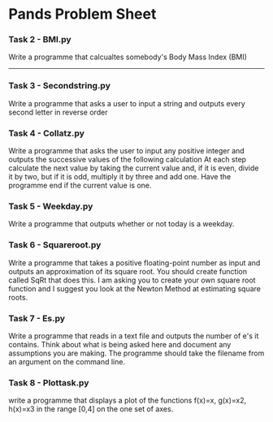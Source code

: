 # **Pands Problem Sheet**



### Task 2 - BMI.py

Write a programme that calcualtes somebody's Body Mass Index (BMI)
__________________________________________________________________________________________________________________________________________________________

### Task 3 - Secondstring.py

Write a programme that asks a user to input a string and outputs every second letter in reverse order

### Task 4 - Collatz.py

Write a programme that asks the user to input any positive integer and outputs the successive values of the following calculation
At each step calculate the next value by taking the current value and, if it is even, divide it by two, but if it is odd, multiply it by three and add one.
Have the programme end if the current value is one.

### Task 5 - Weekday.py

Write a programme that outputs whether or not today is a weekday. 

### Task 6 - Squareroot.py

Write a programme that takes a positive floating-point number as input and outputs an approximation of its square root. You should create function called SqRt 
that does this. I am asking you to create your own square root function and I suggest you look at the Newton Method at estimating square roots.

### Task 7 - Es.py

Write a programme that reads in a text file and outputs the number of e's it contains. Think about what is being asked here and document any assumptions you are making.
The programme should take the filename from an argument on the command line. 

### Task 8 - Plottask.py

write a programme that displays a plot of the functions f(x)=x, g(x)=x2, h(x)=x3 in the range [0,4] on the one set of axes. 
